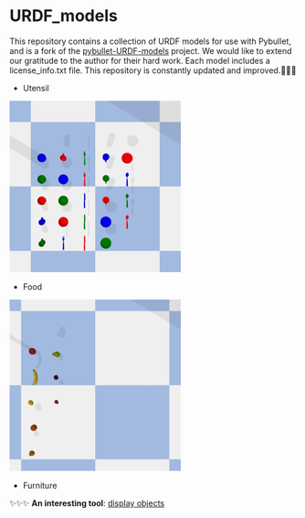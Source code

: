 # URDF_models

This repository contains a collection of URDF models for use with Pybullet, and is a fork of the [pybullet-URDF-models](https://github.com/ChenEating716/pybullet-URDF-models) project. We would like to extend our gratitude to the author for their hard work. Each model includes a license_info.txt file. This repository is constantly updated and improved.💪💪💪

- Utensil
<p align="left">
    <a href="">
        <img src="https://raw.githubusercontent.com/yding25/pic_share/master/utensil.jpeg" height="300" />
    </a>
</p>

- Food
<p align="left">
    <a href="">
        <img src="https://raw.githubusercontent.com/yding25/pic_share/master/food.jpeg" height="300" />
    </a>
</p>

- Furniture

✨✨✨ **An interesting tool**: [display objects](https://colab.research.google.com/drive/1qLF2JoN9AXtYcFIgmnK8p0TFTuGG0tEB?usp=sharing)
